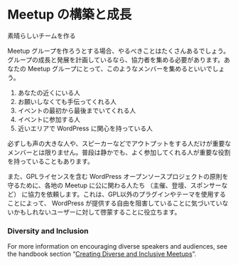<!--
# Building And Growing A Meetup
-->
# Meetup の構築と成長

<!--
### Having a Great Organizing Team
-->
素晴らしいチームを作る

<!--
Being an organizing team of one can be an enormous amount of work, so if you are planning to grow and develop your group, you will need others around you to help. Here are some tips to identifying people who may be great assets to your Meetup group.
-->
Meetup グループを作ろうとする場合、やるべきことはたくさんあるでしょう。グループの成長と発展を計画しているなら、協力者を集める必要があります。あなたの Meetup グループにとって、このようなメンバーを集めるといいでしょう。

<!--
1.  They are team players and are always around
2.  They help without asking
3.  They may be the first to arrive and the last to leave
4.  They participate
5.  They may be keen to organize meetups around their area of interest in WordPress
-->
1.  あなたの近くにいる人
2.  お願いしなくても手伝ってくれる人
3.  イベントの最初から最後までいてくれる人
4.  イベントに参加する人
5.  近いエリアで WordPress に関心を持っている人

<!--
Quality team members may not be the loudest, most outgoing person there, but the quiet achievers who are loyal and regular attendees are obviously getting a lot out of Meetup and could be quietly encouraged to take on an organizing role.
-->
必ずしも声の大きな人や、スピーカーなどでアウトプットをする人だけが重要なメンバーとは限りません。普段は静かでも、よく参加してくれる人が重要な役割を持っていることもあります。

<!--
We also ask everyone associated with a WordPress Chapter Meetup in an official capacity (e.g., organizer, speaker, sponsor) to uphold the principles of the WordPress open source project, including the GPL. This helps protect the user/attendee, who might not realize that by using a non-GPL plugin or theme, they are giving away the rights that WordPress provides them.
-->
また、GPLライセンスを含む WordPress オープンソースプロジェクトの原則を守るために、各地の Meetup に公に関わる人たち （主催、登壇、スポンサーなど） に協力を依頼します。これは、GPL以外のプラグインやテーマを使用することによって、 WordPress が提供する自由を阻害していることに気づいていないかもしれないユーザーに対して啓蒙することに役立ちます。

### Diversity and Inclusion

For more information on encouraging diverse speakers and audiences, see the handbook section “[Creating Diverse and Inclusive Meetups](https://make.wordpress.org/community/handbook/meetup-organizer/building-and-growing-a-meetup/creating-diverse-and-inclusive-meetups/)”.

<!--
*   [To-do](# "To-do")
-->
